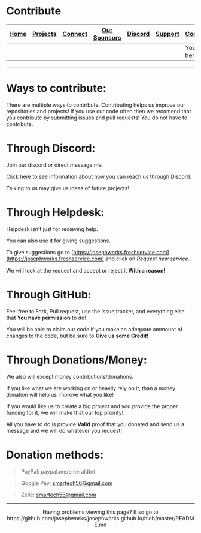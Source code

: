 # Contribute

| [Home](README.md) | [Projects](PROJECTS.md) | [Connect](CONNECT.md) | [Our Sponsors](SPONSORS.md) | [Discord](DISCORD.md) | [Support](SUPPORT.md) | [Contribute](CONTRIBUTE.md) | [Our GitHub](http://github.com/josephworks) |
|-------------------|-------------------------|-----------------------|-----------------------------|-----------------------|-----------------------|-----------------------------|--------------------------------------|
||||||| You are here!     |                         |                       |                             |                       |                       |                             |                                      |

------

# Ways to contribute:

There are multiple ways to contribute.
Contributing helps us improve our repositories and projects!
If you use our code often then we recomend that you contribute by submitting issues and pull requests!
You do not have to contribute. 

# Through Discord:

Join our discord or direct message me. 

Click [here](DISCORD.md) to see information about how you can reach us through [Discord](DISCORD.md).

Talking to us may give us ideas of future projects!

# Through Helpdesk:

Helpdesk isn't just for recieving help.

You can also use it for giving suggestions.

To give suggestions go to [https://josephworks.freshservice.com](https://josephworks.freshservice.com) and click on *Request new service*.

We will look at the request and accept or reject it **With a reason!**

# Through GitHub:

Feel free to Fork, Pull request, use the issue tracker, and everything else that **You have permission** to do!

You will be able to claim our code if you make an adequate ammount of changes to the code, but be sure to **Give us some Credit!**

# Through Donations/Money:

We also will except money contributions/donations.

If you like what we are working on or heavily rely on it, than a money donation will help us improve what you like!

If you would like us to create a big project and you provide the proper funding for it, we will make that our top priority!

All you have to do is provide **Valid** proof that you donated and send us a message and we will do whatever you request!

# Donation methods:

> PayPal: paypal.me/emeraldtnt

> Google Pay: smartech56@gmail.com

> Zelle: smartech56@gmail.com

------

<p align="center">Having problems viewing this page? If so go to https://github.com/josephworks/josephworks.github.io/blob/master/README.md </p>
